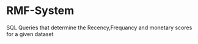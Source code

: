 # RMF-System
SQL Queries that determine the Recency,Frequancy and monetary scores for a given dataset
